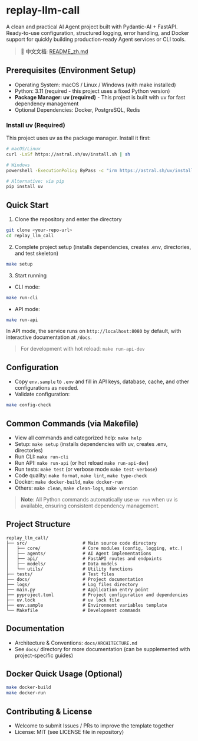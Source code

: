 # replay-llm-call

A clean and practical AI Agent project built with Pydantic-AI + FastAPI. Ready-to-use configuration, structured logging, error handling, and Docker support for quickly building production-ready Agent services or CLI tools.

> 📖 **中文文档**: [README_zh.md](README_zh.md)

## Prerequisites (Environment Setup)
- Operating System: macOS / Linux / Windows (with make installed)
- Python: 3.11 (required - this project uses a fixed Python version)
- **Package Manager: uv (required)** - This project is built with uv for fast dependency management
- Optional Dependencies: Docker, PostgreSQL, Redis

### Install uv (Required)
This project uses uv as the package manager. Install it first:

```bash
# macOS/Linux
curl -LsSf https://astral.sh/uv/install.sh | sh

# Windows
powershell -ExecutionPolicy ByPass -c "irm https://astral.sh/uv/install.ps1 | iex"

# Alternative: via pip
pip install uv
```

## Quick Start
1) Clone the repository and enter the directory
```bash
git clone <your-repo-url>
cd replay_llm_call
```

2) Complete project setup (installs dependencies, creates .env, directories, and test skeleton)
```bash
make setup
```

3) Start running
- CLI mode:
```bash
make run-cli
```
- API mode:
```bash
make run-api
```
In API mode, the service runs on `http://localhost:8080` by default, with interactive documentation at `/docs`.

> For development with hot reload: `make run-api-dev`

## Configuration
- Copy `env.sample` to `.env` and fill in API keys, database, cache, and other configurations as needed.
- Validate configuration:
```bash
make config-check
```

## Common Commands (via Makefile)
- View all commands and categorized help: `make help`
- Setup: `make setup` (installs dependencies with uv, creates .env, directories)
- Run CLI: `make run-cli`
- Run API: `make run-api` (or hot reload `make run-api-dev`)
- Run tests: `make test` (or verbose mode `make test-verbose`)
- Code quality: `make format`, `make lint`, `make type-check`
- Docker: `make docker-build`, `make docker-run`
- Others: `make clean`, `make clean-logs`, `make version`

> **Note**: All Python commands automatically use `uv run` when uv is available, ensuring consistent dependency management.

## Project Structure

```
replay_llm_call/
├── src/                     # Main source code directory
│   ├── core/                # Core modules (config, logging, etc.)
│   ├── agents/              # AI Agent implementations
│   ├── api/                 # FastAPI routes and endpoints
│   ├── models/              # Data models
│   └── utils/               # Utility functions
├── tests/                   # Test files
├── docs/                    # Project documentation
├── logs/                    # Log files directory
├── main.py                  # Application entry point
├── pyproject.toml           # Project configuration and dependencies
├── uv.lock                  # uv lock file
├── env.sample               # Environment variables template
└── Makefile                 # Development commands
```

## Documentation
- Architecture & Conventions: `docs/ARCHITECTURE.md`
- See `docs/` directory for more documentation (can be supplemented with project-specific guides)

## Docker Quick Usage (Optional)
```bash
make docker-build
make docker-run
```

## Contributing & License
- Welcome to submit Issues / PRs to improve the template together
- License: MIT (see LICENSE file in repository)